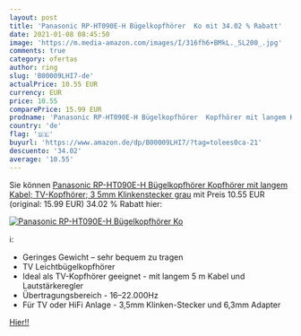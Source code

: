 ```yaml
---
layout: post
title: 'Panasonic RP-HT090E-H Bügelkopfhörer  Ko mit 34.02 % Rabatt'
date: 2021-01-08 08:45:50
image: 'https://m.media-amazon.com/images/I/316fh6+BMkL._SL200_.jpg'
comments: true
category: ofertas
author: ring
slug: 'B00009LHI7-de'
actualPrice: 10.55 EUR
currency: EUR
price: 10.55
comparePrice: 15.99 EUR
prodname: 'Panasonic RP-HT090E-H Bügelkopfhörer  Kopfhörer mit langem Kabel; TV-Kopfhörer; 3 5mm Klinkenstecker  grau'
country: 'de'
flag: '🇩🇪'
buyurl: 'https://www.amazon.de/dp/B00009LHI7/?tag=tolees0ca-21'
descuento: '34.02'
average: '10.55'
---
```


Sie können [Panasonic RP-HT090E-H Bügelkopfhörer  Kopfhörer mit langem Kabel; TV-Kopfhörer; 3 5mm Klinkenstecker  grau](https://www.amazon.de/dp/B00009LHI7/?tag=tolees0ca-21) mit Preis 10.55 EUR (original: 15.99 EUR) 34.02 % Rabatt hier:

[![Panasonic RP-HT090E-H Bügelkopfhörer  Ko](https://m.media-amazon.com/images/I/316fh6+BMkL._SL200_.jpg)](https://www.amazon.de/dp/B00009LHI7/?tag=tolees0ca-21)

ℹ️:

- Geringes Gewicht – sehr bequem zu tragen
- TV Leichtbügelkopfhörer
- Ideal als TV-Kopfhörer geeignet - mit langem 5 m Kabel und Lautstärkeregler
- Übertragungsbereich - 16–22.000Hz
- Für TV oder HiFi Anlage - 3,5mm Klinken-Stecker und 6,3mm Adapter

[Hier!!](https://www.amazon.de/dp/B00009LHI7/?tag=tolees0ca-21)
